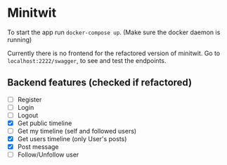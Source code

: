 # Minitwit

To start the app run `docker-compose up`. (Make sure the docker daemon is running)

Currently there is no frontend for the refactored version of minitwit. Go to `localhost:2222/swagger`, to see and test the endpoints.

## Backend features (checked if refactored)

-   [ ] Register
-   [ ] Login
-   [ ] Logout
-   [x] Get public timeline
-   [ ] Get my timeline (self and followed users)
-   [x] Get users timeline (only User's posts)
-   [x] Post message
-   [ ] Follow/Unfollow user
